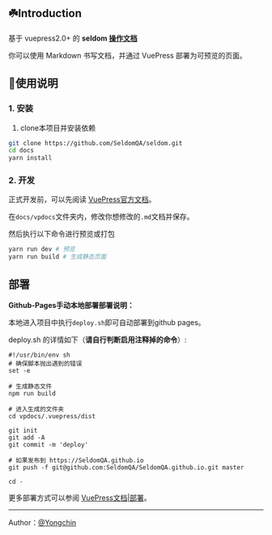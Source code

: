 ## ☘️Introduction

基于 vuepress2.0+ 的 **seldom [操作文档](https://seldomqa.github.io/)**

你可以使用 Markdown 书写文档，并通过 VuePress 部署为可预览的页面。

## 📖使用说明

### 1. 安装

1. clone本项目并安装依赖

```bash
git clone https://github.com/SeldomQA/seldom.git
cd docs
yarn install
```

### 2. 开发

正式开发前，可以先阅读 [VuePress官方文档](https://v2.vuepress.vuejs.org/zh/)。

在`docs/vpdocs`文件夹内，修改你想修改的`.md`文档并保存。

然后执行以下命令进行预览或打包

```bash
yarn run dev # 预览
yarn run build # 生成静态页面
```

## 部署

**Github-Pages手动本地部署部署说明：**

本地进入项目中执行`deploy.sh`即可自动部署到github pages。

deploy.sh 的详情如下（**请自行判断启用注释掉的命令**）:

```shell
#!/usr/bin/env sh
# 确保脚本抛出遇到的错误
set -e

# 生成静态文件
npm run build

# 进入生成的文件夹
cd vpdocs/.vuepress/dist

git init
git add -A
git commit -m 'deploy'

# 如果发布到 https://SeldomQA.github.io
git push -f git@github.com:SeldomQA/SeldomQA.github.io.git master

cd -
```

更多部署方式可以参阅 [VuePress文档|部署](https://v1.vuepress.vuejs.org/guide/deploy.html)。

---

Author：[@Yongchin](https://github.com/nickliya)